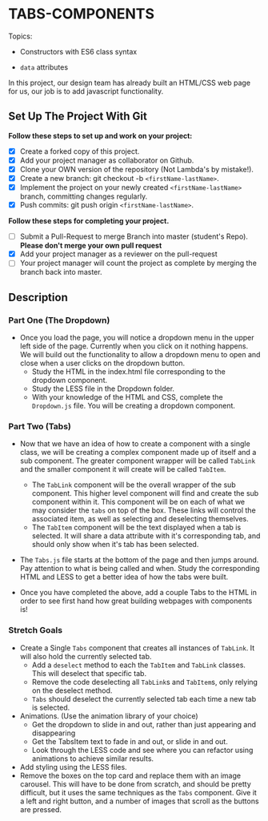 # TABS-COMPONENTS

Topics:

* Constructors with ES6 class syntax

* `data` attributes

In this project, our design team has already built an HTML/CSS web page for us, our job is to add javascript functionality.

## Set Up The Project With Git

**Follow these steps to set up and work on your project:**

* [x] Create a forked copy of this project.
* [x] Add your project manager as collaborator on Github.
* [x] Clone your OWN version of the repository (Not Lambda's by mistake!).
* [x] Create a new branch: git checkout -b `<firstName-lastName>`.
* [x] Implement the project on your newly created `<firstName-lastName>` branch, committing changes regularly.
* [x] Push commits: git push origin `<firstName-lastName>`.

**Follow these steps for completing your project.**

* [ ] Submit a Pull-Request to merge <firstName-lastName> Branch into master (student's  Repo). **Please don't merge your own pull request**
* [x] Add your project manager as a reviewer on the pull-request
* [ ] Your project manager will count the project as complete by merging the branch back into master.

## Description

### Part One (The Dropdown)

* Once you load the page, you will notice a dropdown menu in the upper left side of the page. Currently when you click on it nothing happens. We will build out the functionality to allow a dropdown menu to open and close when a user clicks on the dropdown button.
  * Study the HTML in the index.html file corresponding to the dropdown component.
  * Study the LESS file in the Dropdown folder. 
  * With your knowledge of the HTML and CSS, complete the `Dropdown.js` file. You will be creating a dropdown component.

### Part Two (Tabs)

* Now that we have an idea of how to create a component with a single class, we will be creating a complex component made up of itself and a sub component. The greater component wrapper will be called `TabLink` and the smaller component it will create will be called `TabItem`.
  * The `TabLink` component will be the overall wrapper of the sub component. This higher level component will find and create the sub component within it. This component will be on each of what we may consider the `tabs` on top of the box. These links will control the associated item, as well as selecting and deselecting themselves.
  * The `TabItem` component will be the text displayed when a tab is selected. It will share a data attribute with it's corresponding tab, and should only show when it's tab has been selected.

* The `Tabs.js` file starts at the bottom of the page and then jumps around. Pay attention to what is being called and when. Study the corresponding HTML and LESS to get a better idea of how the tabs were built.

* Once you have completed the above, add a couple Tabs to the HTML in order to see first hand how great building webpages with components is!

### Stretch Goals

* Create a Single `Tabs` component that creates all instances of `TabLink`. It will also hold the currently selected tab. 
  * Add a `deselect` method to each the `TabItem` and `TabLink` classes. This will deselect that specific tab.
  * Remove the code deselecting all `TabLink`s and `TabItem`s, only relying on the deselect method.
  * `Tabs` should deselect the currently selected tab each time a new tab is selected.
* Animations. (Use the animation library of your choice)
  * Get the dropdown to slide in and out, rather than just appearing and disappearing
  * Get the TabsItem text to fade in and out, or slide in and out.
  * Look through the LESS code and see where you can refactor using animations to achieve similar results.
* Add styling using the LESS files.
* Remove the boxes on the top card and replace them with an image carousel. This will have to be done from scratch, and should be pretty difficult, but it uses the same techniques as the `Tabs` component. Give it a left and right button, and a number of images that scroll as the buttons are pressed.
